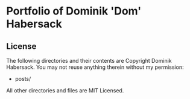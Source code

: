 # Portfolio of Dominik 'Dom' Habersack

## License

The following directories and their contents are Copyright Dominik Habersack. You may not reuse anything therein without my permission:

- posts/

All other directories and files are MIT Licensed.

